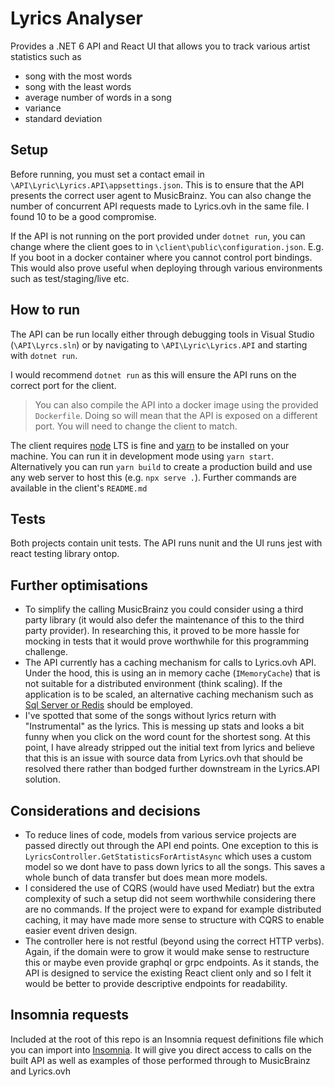 # Lyrics Analyser

Provides a .NET 6 API and React UI that allows you to track various artist statistics such as

- song with the most words
- song with the least words
- average number of words in a song
- variance
- standard deviation

## Setup

Before running, you must set a contact email in `\API\Lyric\Lyrics.API\appsettings.json`. This is to ensure that the API presents the correct user agent to MusicBrainz. You can also change the number of concurrent API requests made to Lyrics.ovh in the same file. I found 10 to be a good compromise.

If the API is not running on the port provided under `dotnet run`, you can change where the client goes to in `\client\public\configuration.json`. E.g. If you boot in a docker container where you cannot control port bindings. This would also prove useful when deploying through various environments such as test/staging/live etc.

## How to run

The API can be run locally either through debugging tools in Visual Studio (`\API\Lyrcs.sln`) or by navigating to `\API\Lyric\Lyrics.API` and starting with `dotnet run`.

I would recommend `dotnet run` as this will ensure the API runs on the correct port for the client.

> You can also compile the API into a docker image using the provided `Dockerfile`. Doing so will mean that the API is exposed on a different port. You will need to change the client to match.

The client requires [node](https://nodejs.org/en/) LTS is fine and [yarn](https://yarnpkg.com/) to be installed on your machine. You can run it in development mode using `yarn start`. Alternatively you can run `yarn build` to create a production build and use any web server to host this (e.g. `npx serve .`). Further commands are available in the client's `README.md`

## Tests

Both projects contain unit tests. The API runs nunit and the UI runs jest with react testing library ontop.

## Further optimisations

- To simplify the calling MusicBrainz you could consider using a third party library (it would also defer the maintenance of this to the third party provider). In researching this, it proved to be more hassle for mocking in tests that it would prove worthwhile for this programming challenge.
- The API currently has a caching mechanism for calls to Lyrics.ovh API. Under the hood, this is using an in memory cache (`IMemoryCache`) that is not suitable for a distributed environment (think scaling). If the application is to be scaled, an alternative caching mechanism such as [Sql Server or Redis](https://docs.microsoft.com/en-us/aspnet/core/performance/caching/distributed?view=aspnetcore-6.0) should be employed.
- I've spotted that some of the songs without lyrics return with "Instrumental" as the lyrics. This is messing up stats and looks a bit funny when you click on the word count for the shortest song. At this point, I have already stripped out the initial text from lyrics and believe that this is an issue with source data from Lyrics.ovh that should be resolved there rather than bodged further downstream in the Lyrics.API solution.

## Considerations and decisions

- To reduce lines of code, models from various service projects are passed directly out through the API end points. One exception to this is `LyricsController.GetStatisticsForArtistAsync` which uses a custom model so we dont have to pass down lyrics to all the songs. This saves a whole bunch of data transfer but does mean more models.
- I considered the use of CQRS (would have used Mediatr) but the extra complexity of such a setup did not seem worthwhile considering there are no commands. If the project were to expand for example distributed caching, it may have made more sense to structure with CQRS to enable easier event driven design.
- The controller here is not restful (beyond using the correct HTTP verbs). Again, if the domain were to grow it would make sense to restructure this or maybe even provide graphql or grpc endpoints. As it stands, the API is designed to service the existing React client only and so I felt it would be better to provide descriptive endpoints for readability.

## Insomnia requests
Included at the root of this repo is an Insomnia request definitions file which you can import into [Insomnia](https://insomnia.rest/). It will give you direct access to calls on the built API as well as examples of those performed through to MusicBrainz and Lyrics.ovh